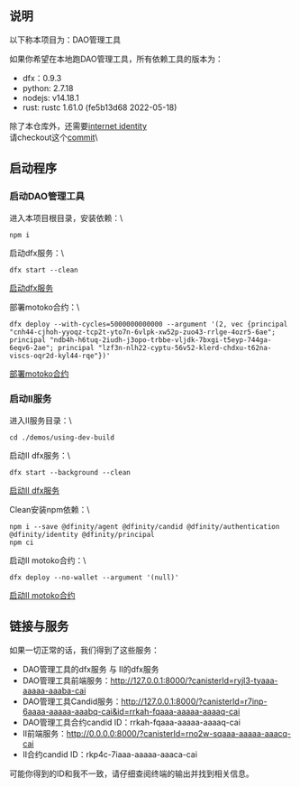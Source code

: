 ## 说明

以下称本项目为：DAO管理工具

如果你希望在本地跑DAO管理工具，所有依赖工具的版本为：
- dfx：0.9.3
- python: 2.7.18
- nodejs: v14.18.1
- rust: rustc 1.61.0 (fe5b13d68 2022-05-18)

除了本仓库外，还需要[internet identity](https://github.com/dfinity/internet-identity)\
请checkout这个[commit](https://github.com/dfinity/internet-identity/commit/8d160c5a071742d425d02ce46ea347dc3496a620)\

## 启动程序

### 启动DAO管理工具

进入本项目根目录，安装依赖：\
```
npm i
```

启动dfx服务：\
```
dfx start --clean
```
[启动dfx服务](https://github.com/alexxuyang/icp_course_H_5/blob/main/images/001.png)

部署motoko合约：\
```
dfx deploy --with-cycles=5000000000000 --argument '(2, vec {principal "cnh44-cjhoh-yyoqz-tcp2t-yto7n-6vlpk-xw52p-zuo43-rrlge-4ozr5-6ae"; principal "ndb4h-h6tuq-2iudh-j3opo-trbbe-vljdk-7bxgi-t5eyp-744ga-6eqv6-2ae"; principal "lzf3n-nlh22-cyptu-56v52-klerd-chdxu-t62na-viscs-oqr2d-kyl44-rqe"})'
```
[部署motoko合约](https://github.com/alexxuyang/icp_course_H_5/blob/main/images/002.png)

### 启动II服务

进入II服务目录：\
```
cd ./demos/using-dev-build
```

启动II dfx服务：\
```
dfx start --background --clean
```
[启动II dfx服务](https://github.com/alexxuyang/icp_course_H_5/blob/main/images/003.png)

Clean安装npm依赖：\
```
npm i --save @dfinity/agent @dfinity/candid @dfinity/authentication @dfinity/identity @dfinity/principal
npm ci
```

启动II motoko合约：\
```
dfx deploy --no-wallet --argument '(null)'
```
[启动II motoko合约](https://github.com/alexxuyang/icp_course_H_5/blob/main/images/004.png)

## 链接与服务

如果一切正常的话，我们得到了这些服务：
- DAO管理工具的dfx服务 与 II的dfx服务
- DAO管理工具前端服务：http://127.0.0.1:8000/?canisterId=ryjl3-tyaaa-aaaaa-aaaba-cai
- DAO管理工具Candid服务：http://127.0.0.1:8000/?canisterId=r7inp-6aaaa-aaaaa-aaabq-cai&id=rrkah-fqaaa-aaaaa-aaaaq-cai
- DAO管理工具合约candid ID：rrkah-fqaaa-aaaaa-aaaaq-cai
- II前端服务：http://0.0.0.0:8000/?canisterId=rno2w-sqaaa-aaaaa-aaacq-cai
- II合约candid ID：rkp4c-7iaaa-aaaaa-aaaca-cai

可能你得到的ID和我不一致，请仔细查阅终端的输出并找到相关信息。

